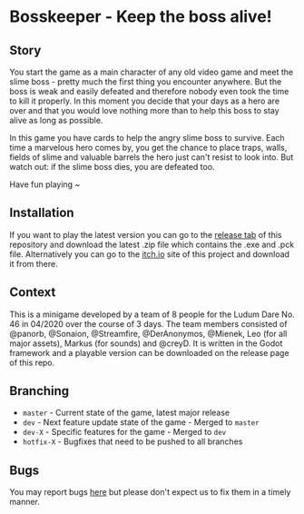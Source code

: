 # Bosskeeper - Keep the boss alive!

## Story

You start the game as a main character of any old video game and meet the slime boss - pretty much the first thing you encounter anywhere. But the boss is weak and easily defeated and therefore nobody even took the time to kill it properly. In this moment you decide that your days as a hero are over and that you would love nothing more than to help this boss to stay alive as long as possible.

In this game you have cards to help the angry slime boss to survive. Each time a marvelous hero comes by, you get the chance to place traps, walls, fields of slime and valuable barrels the hero just can't resist to look into. But watch out: if the slime boss dies, you are defeated too.

Have fun playing ~

## Installation

If you want to play the latest version you can go to the [release tab](https://github.com/creyD/ludum_dare_46/releases) of this repository and download the latest .zip file which contains the .exe and .pck file. Alternatively you can go to the [itch.io](https://deranonymos.itch.io/bosskeeper) site of this project and download it from there.

## Context

This is a minigame developed by a team of 8 people for the Ludum Dare No. 46 in 04/2020 over the course of 3 days. The team members consisted of @panorb, @Sonaion, @Streamfire, @DerAnonymos, @Mienek, Leo (for all major assets), Markus (for sounds) and @creyD. It is written in the Godot framework and a playable version can be downloaded on the release page of this repo.

## Branching

- `master` - Current state of the game, latest major release
- `dev` - Next feature update state of the game - Merged to `master`
- `dev-X` - Specific features for the game - Merged to `dev`
- `hotfix-X` - Bugfixes that need to be pushed to all branches


## Bugs

You may report bugs [here](https://github.com/creyD/ludum_dare_46/issues/new) but please don't expect us to fix them in a timely manner.
